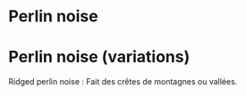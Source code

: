 Perlin noise
============

Perlin noise (variations)
=========================

Ridged perlin noise : Fait des crêtes de montagnes ou vallées.

